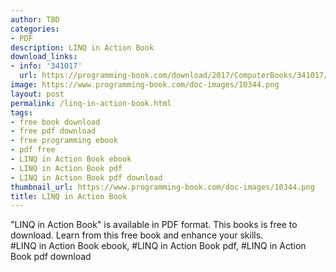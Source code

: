 ```yaml
---
author: TBD
categories:
- PDF
description: LINQ in Action Book
download_links:
- info: '341017'
  url: https://programming-book.com/download/2017/ComputerBooks/341017/LINQ in Action.pdf
image: https://www.programming-book.com/doc-images/10344.png
layout: post
permalink: /linq-in-action-book.html
tags:
- free book download
- free pdf download
- free programming ebook
- pdf free
- LINQ in Action Book ebook
- LINQ in Action Book pdf
- LINQ in Action Book pdf download
thumbnail_url: https://www.programming-book.com/doc-images/10344.png
title: LINQ in Action Book
---
```


 
<div class="item-desc text-justify">
  "LINQ in Action Book" is available in PDF format. This books is free to download. Learn from this free book and enhance your skills.
  <br>
  #LINQ in Action Book ebook, #LINQ in Action Book pdf, #LINQ in Action Book pdf download
</div>